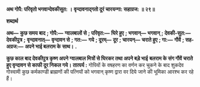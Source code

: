 **अथ गोपै: परिवृतो भगवान्देवकीसुत: ।** **वृन्दावनाद्गतो दूरं चारयन्गा: सहाग्रज: ॥ २९॥** 

**शब्दार्थ** 

**अथ—** **कुछ समय बाद** **; गोपै:—** **ग्वालबालों से** **; परिवृत:—** **घिरे हुए** **; भगवान्—** **भगवान्** **; देवकी-सुत:—** **देवकीपुत्र** **;** **वृन्दावनात्—** **वृन्दावन से** **; गत:—** **गये** **; दूरम्—** **दूर** **; चारयन्—** **चराते हुए** **; गा:—** **गौवें** **; सह-अग्रज:—** **अपने भाई बलराम के** **साथ।** **.** 

**कुछ काल बाद देवकीपुत्र कृष्ण अपने ग्वालबाल मित्रों से घिरकर तथा अपने बड़े भाई** **बलराम के संग गौवें चराते हुए वृन्दावन से काफी दूर निकल गये।** **तात्पर्य :** गोपियों के वषहरण का वर्णन कर चुकने के बाद शुकदेव गोस्वामी कुछ कर्मकाण्डी ब्राह्मणों की पत्नियों को भगवान् कृष्ण द्वारा वर दिये जाने की भूमिका आरश्भ कर रहे हैं।  